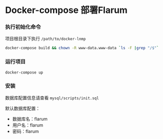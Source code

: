 # Docker-compose 部署Flarum

### 执行初始化命令

项目根目录下执行 `/path/to/docker-lnmp`
```bash
docker-compose build && chown -R www-data.www-data `ls -F |grep "/$"`
```

### 运行项目
```bash
docker-compose up
```

### 安装

数据库配置信息请查看 `mysql/scripts/init.sql`

默认数据库配置：

* 数据库名：flarum
* 用户名：flarum
* 密码：flarum
